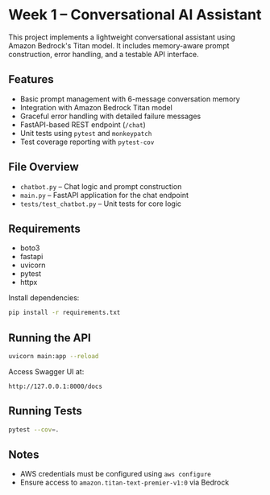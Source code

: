 # Week 1 – Conversational AI Assistant

This project implements a lightweight conversational assistant using Amazon Bedrock's Titan model. It includes memory-aware prompt construction, error handling, and a testable API interface.

## Features

- Basic prompt management with 6-message conversation memory
- Integration with Amazon Bedrock Titan model
- Graceful error handling with detailed failure messages
- FastAPI-based REST endpoint (`/chat`)
- Unit tests using `pytest` and `monkeypatch`
- Test coverage reporting with `pytest-cov`

## File Overview

- `chatbot.py` – Chat logic and prompt construction
- `main.py` – FastAPI application for the chat endpoint
- `tests/test_chatbot.py` – Unit tests for core logic

## Requirements

- boto3
- fastapi
- uvicorn
- pytest
- httpx

Install dependencies:

```bash
pip install -r requirements.txt
```

## Running the API

```bash
uvicorn main:app --reload
```

Access Swagger UI at:

```
http://127.0.0.1:8000/docs
```

## Running Tests

```bash
pytest --cov=.
```

## Notes

- AWS credentials must be configured using `aws configure`
- Ensure access to `amazon.titan-text-premier-v1:0` via Bedrock
